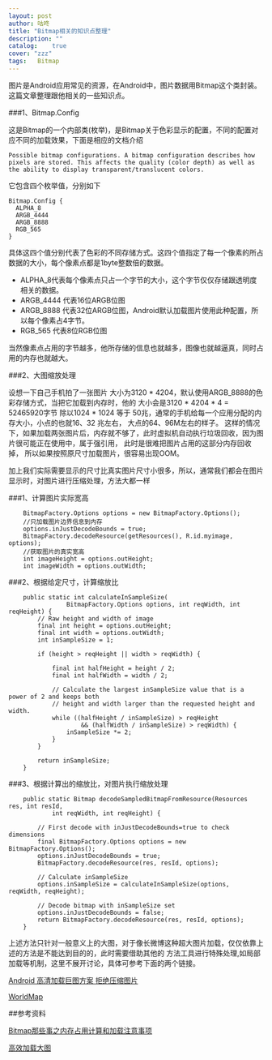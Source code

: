 ```yaml
---
layout: post
author: 咕咚
title: "Bitmap相关的知识点整理"
description: ""
catalog:    true
cover: "zzz"
tags:   Bitmap
---
```

图片是Android应用常见的资源，在Android中，图片数据用Bitmap这个类封装。这篇文章整理跟他相关的一些知识点。

###1、Bitmap.Config

这是Bitmap的一个内部类(枚举)，是Bitmap关于色彩显示的配置，不同的配置对应不同的加载效果，下面是相应的文档介绍

`Possible bitmap configurations. A bitmap configuration describes
how pixels are stored. This affects the quality (color depth) as
well as the ability to display transparent/translucent colors.`

它包含四个枚举值，分别如下

    Bitmap.Config {
      ALPHA_8
      ARGB_4444
      ARGB_8888
      RGB_565
    }

具体这四个值分别代表了色彩的不同存储方式。这四个值指定了每一个像素的所占数据的大小，每个像素点都是1byte整数倍的数据。

* ALPHA_8代表每个像素点只占一个字节的大小，这个字节仅仅存储跟透明度相关的数据。
* ARGB_4444 代表16位ARGB位图
* ARGB_8888 代表32位ARGB位图，Android默认加载图片使用此种配置，所以每个像素占4字节。
* RGB_565 代表8位RGB位图

当然像素点占用的字节越多，他所存储的信息也就越多，图像也就越逼真，同时占用的内存也就越大。

###2、大图缩放处理

设想一下自己手机拍了一张图片 大小为3120 * 4204，默认使用ARGB_8888的色彩存储方式，当把它加载到内存时，他的
大小会是3120 * 4204 * 4 = 52465920字节 除以1024 * 1024 等于 50兆，通常的手机给每一个应用分配的内存大小，小点的也就16、32 兆左右，
大点的64、96M左右的样子。
这样的情况下，如果加载两张图片后，内存就不够了，此时虚拟机自动执行垃圾回收，因为图片很可能正在使用中，属于强引用，
此时是很难把图片占用的这部分内存回收掉，
所以如果按照原尺寸加载图片，很容易出现OOM。

加上我们实际需要显示的尺寸比真实图片尺寸小很多，所以，通常我们都会在图片显示时，对图片进行压缩处理，方法大都一样

###1、计算图片实际宽高

        BitmapFactory.Options options = new BitmapFactory.Options();
        //只加载图片边界信息到内存
        options.inJustDecodeBounds = true;
        BitmapFactory.decodeResource(getResources(), R.id.myimage, options);
        //获取图片的真实宽高
        int imageHeight = options.outHeight;
        int imageWidth = options.outWidth;

###2、根据给定尺寸，计算缩放比

        public static int calculateInSampleSize(
                    BitmapFactory.Options options, int reqWidth, int reqHeight) {
            // Raw height and width of image
            final int height = options.outHeight;
            final int width = options.outWidth;
            int inSampleSize = 1;

            if (height > reqHeight || width > reqWidth) {

                final int halfHeight = height / 2;
                final int halfWidth = width / 2;

                // Calculate the largest inSampleSize value that is a power of 2 and keeps both
                // height and width larger than the requested height and width.
                while ((halfHeight / inSampleSize) > reqHeight
                        && (halfWidth / inSampleSize) > reqWidth) {
                    inSampleSize *= 2;
                }
            }

            return inSampleSize;
        }

###3、根据计算出的缩放比，对图片执行缩放处理

        public static Bitmap decodeSampledBitmapFromResource(Resources res, int resId,
                int reqWidth, int reqHeight) {

            // First decode with inJustDecodeBounds=true to check dimensions
            final BitmapFactory.Options options = new BitmapFactory.Options();
            options.inJustDecodeBounds = true;
            BitmapFactory.decodeResource(res, resId, options);

            // Calculate inSampleSize
            options.inSampleSize = calculateInSampleSize(options, reqWidth, reqHeight);

            // Decode bitmap with inSampleSize set
            options.inJustDecodeBounds = false;
            return BitmapFactory.decodeResource(res, resId, options);
        }

上述方法只针对一般意义上的大图，对于像长微博这种超大图片加载，仅仅依靠上述的方法是不能达到目的的，此时需要借助其他的
方法工具进行特殊处理,如局部加载等机制，这里不展开讨论，具体可参考下面的两个链接。

[Android 高清加载巨图方案 拒绝压缩图片](http://blog.csdn.net/lmj623565791/article/details/49300989)

[WorldMap](https://github.com/johnnylambada/WorldMap)


##参考资料

[Bitmap那些事之内存占用计算和加载注意事项](http://www.androidchina.net/2194.html)

[高效加载大图](http://hukai.me/android-training-course-in-chinese/graphics/displaying-bitmaps/load-bitmap.html)
